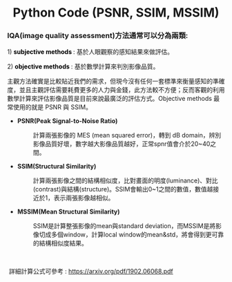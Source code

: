 <h1 style="text-align: center;"><strong>Python Code (PSNR, SSIM, MSSIM)</strong></h1>
<h3><strong>IQA(image quality assessment)方法通常</strong>可以分為兩類:</h3>
<p>1) <span style="color: #000000;"><strong>subjective methods&nbsp;</strong></span>: 基於人眼觀察的感知結果來做評估。</p>
<p>2) <span style="color: #000000;"><strong>objective methods&nbsp;</strong></span>: 基於數學計算來判別影像品質。</p>
<p>主觀方法確實是比較貼近我們的需求，但現今沒有任何一套標準來衡量感知的準確度，並且主觀評估需要耗費更多的人力與金錢，此方法較不方便；反而客觀的利用數學計算來評估影像品質是目前來說最廣泛的評估方式。Objective methods 最常使用的就是 PSNR 與 SSIM。</p>
<ul>
<li><strong>PSNR(Peak Signal-to-Noise Ratio)</strong></li>
</ul>
<p style="padding-left: 60px;">計算兩張影像的 MES (mean squared error)，轉到 dB domain，辨別影像品質好壞，數字越大影像品質越好，正常spnr值會介於20~40之間。</p>
<ul>
<li><strong>SSIM(Structural Similarity)</strong></li>
</ul>
<p style="padding-left: 60px;">計算兩張影像之間的結構相似度，比對畫面的明度(luminance)、對比(contrast)與結構(structure)。SSIM會輸出0~1之間的數值，數值越接近於1，表示兩張影像越相似。</p>
<ul>
<li><strong>MSSIM(Mean Structural Similarity)</strong></li>
</ul>
<p style="padding-left: 60px;">SSIM是計算整張影像的mean與standard deviation，而MSSIM是將影像切成多個window，計算local window的mean&amp;std，將會得到更可靠的結構相似度結果。</p>
<p>&nbsp;</p>
<p>&nbsp;詳細計算公式可參考 :&nbsp;<a href="https://arxiv.org/pdf/1902.06068.pdf">https://arxiv.org/pdf/1902.06068.pdf</a></p>
<p>&nbsp;</p>
